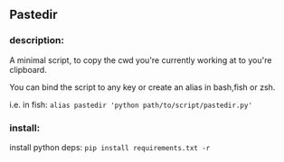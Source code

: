 ## Pastedir

### description:
A minimal script, to copy the cwd you're currently working at to you're clipboard.

You can bind the script to any key or create an alias in bash,fish or zsh. 

i.e. in fish: 
```alias pastedir 'python path/to/script/pastedir.py'```

### install:

install python deps:
```pip install requirements.txt -r```
